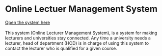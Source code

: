 # Online Lectuer Management System
<a href="https://benshidanny11.github.io/olms/UI" target="_blank">Open the system here</a></br></br>
This system (Online Lecturer Management System), is a system for making lecturers and universities stay connected. Any time a university needs a lecturer, head of department (HOD) is in charge of using this system to contact the lecturer who is qualified for a given course. 
